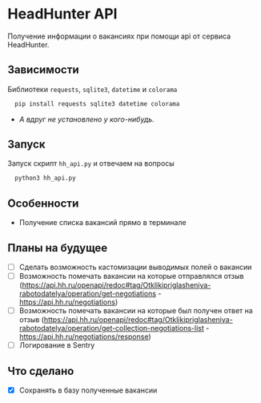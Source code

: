 # HeadHunter API

Получение информации о вакансиях при помощи api от сервиса HeadHunter.



## Зависимости

Библиотеки `requests`, `sqlite3`, `datetime` и `colorama`
```bash
  pip install requests sqlite3 datetime colorama 
```
* _А вдруг не установлено у кого-нибудь._

## Запуск

Запуск скрипт `hh_api.py` и отвечаем на вопросы

```bash
  python3 hh_api.py 
```


## Особенности

- Получение списка вакансий прямо в терминале


## Планы на будущее

- [ ] Сделать возможность кастомизации выводимых полей о вакансии
- [ ] Возможность помечать вакансии на которые отправлялся отзыв (https://api.hh.ru/openapi/redoc#tag/Otklikipriglasheniya-rabotodatelya/operation/get-negotiations - https://api.hh.ru/negotiations)
- [ ] Возможность помечать вакансии на которые был получен ответ на отзыв (https://api.hh.ru/openapi/redoc#tag/Otklikipriglasheniya-rabotodatelya/operation/get-collection-negotiations-list - https://api.hh.ru/negotiations/response)
- [ ] Логирование в Sentry

## Что сделано
- [X] Сохранять в базу полученные вакансии